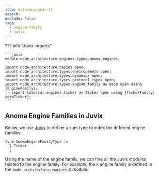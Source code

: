 ```yaml
---
icon: octicons/gear-16
search:
exclude: false
tags:
  - engine-family
  - Juvix
---
```



??? info "Juvix imports"

    ```juvix
    module node_architecture.engines.types.anoma_engines;

    import node_architecture.basics open;
    import node_architecture.types.environments open;
    import node_architecture.types.dynamics open;
    import node_architecture.types.protocol_types open;
    import node_architecture.types.engine_family as Base open using {EngineFamily};
    -- import tutorial.engines.ticker as Ticker open using {TickerFamily; zeroTicker};
    ```

## Anoma Engine Families in Juvix

Below, we use [Juvix](https://docs.juvix.org) to define a sum type to
index the different engine families.

```juvix
type AnomaEngineFamilyType :=
  | Ticker
  ;
```

Using the name of the engine family, we can fine all the Juvix modules related to the engine family.
For example, the `X` engine family is defined in the `node_architecture.engines.X` module.
